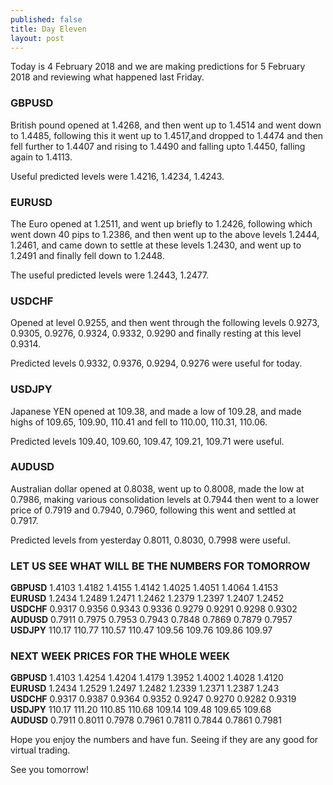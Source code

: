 ```yaml
---
published: false
title: Day Eleven
layout: post
---
```

Today is 4 February 2018 and we are making predictions for 5 February 2018 and reviewing what happened last Friday.

### GBPUSD  
British pound opened at 1.4268, and then went up to 1.4514 and went down to 1.4485, following 
this it went up to 1.4517,and dropped to 1.4474 and then fell further to 1.4407 and rising to 1.4490 and falling upto 1.4450, falling again to 1.4113.

Useful predicted levels were 1.4216, 1.4234, 1.4243. 

### EURUSD  
The Euro opened at 1.2511, and went up briefly to 1.2426, following which went down 40 pips to 1.2386, and then went up to the above levels 1.2444, 1.2461, and came down to settle at these levels 1.2430, and went up to 1.2491 and finally fell down to 1.2448.

The useful predicted levels were 1.2443, 1.2477.  

### USDCHF  
Opened at level 0.9255, and then went through the following levels 0.9273, 0.9305, 0.9276, 0.9324, 0.9332, 0.9290 and finally resting at this level 0.9314.

Predicted levels 0.9332, 0.9376, 0.9294, 0.9276 were useful for today.

### USDJPY  
Japanese YEN opened at 109.38, and made a low of 109.28, and made highs of 109.65, 109.90, 110.41 and fell to 110.00, 110.31, 110.06.

Predicted levels 109.40, 109.60, 109.47, 109.21, 109.71 were useful.

### AUDUSD  
Australian dollar opened at 0.8038, went up to 0.8008, made the low at 0.7986, making various consolidation levels at 0.7944 then went to a lower price of 0.7919 and 0.7940, 0.7960, following this went and settled at 0.7917.

Predicted levels from yesterday 0.8011, 0.8030, 0.7998 were useful.

### LET US SEE WHAT WILL BE THE NUMBERS FOR TOMORROW

**GBPUSD** 1.4103    1.4182    1.4155    1.4142    1.4025    1.4051    1.4064    1.4153  
**EURUSD** 1.2434    1.2489    1.2471    1.2462    1.2379    1.2397    1.2407    1.2452  
**USDCHF** 0.9317    0.9356    0.9343    0.9336    0.9279    0.9291    0.9298    0.9302  
**AUDUSD** 0.7911    0.7975    0.7953    0.7943    0.7848    0.7869    0.7879    0.7957  
**USDJPY** 110.17    110.77    110.57    110.47    109.56    109.76    109.86    109.97

### NEXT WEEK PRICES FOR THE WHOLE WEEK

**GBPUSD** 1.4103    1.4254    1.4204    1.4179    1.3952    1.4002    1.4028    1.4120  
**EURUSD** 1.2434    1.2529    1.2497    1.2482    1.2339    1.2371    1.2387    1.243  
**USDCHF** 0.9317    0.9387    0.9364    0.9352    0.9247    0.9270    0.9282    0.9319  
**USDJPY** 110.17    111.20    110.85    110.68    109.14    109.48    109.65    109.68  
**AUDUSD** 0.7911    0.8011    0.7978    0.7961    0.7811    0.7844    0.7861    0.7981  

Hope you enjoy the numbers and have fun. Seeing if they are any good for virtual trading. 

See you tomorrow!